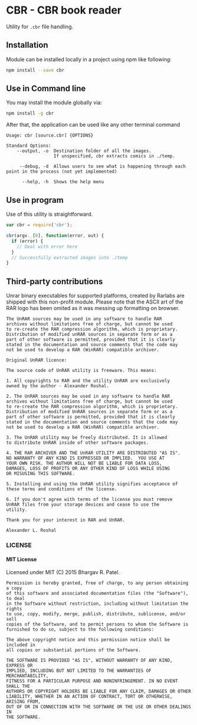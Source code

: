 # CBR - CBR book reader

Utility for `.cbr` file handling.

## Installation

Module can be installed locally in a project using npm like following:

```Bash
npm install --save cbr
```

## Use in Command line

You may install the module globally via:
```Bash
npm install -g cbr
```
After that, the application can be used like any other terminal command
```
Usage: cbr [source.cbr] {OPTIONS}

Standard Options:
    --output, -o  Destination folder of all the images.
                  If unspecified, cbr extracts comics in ./temp.

     --debug, -d  Allows users to see what is happening through each point in the process (not yet implemented)

      --help, -h  Shows the help menu

```

## Use in program

Use of this utility is straightforward.

```Javascript
var cbr = require('cbr');

cbr(argv._[0], function(error, out) {
  if (error) {
    // Deal with error here
  }
  // Successfully extracted images into ./temp
}
```

## Third-party contributions
Unrar binary executables for supported platforms, created by Rarlabs are shipped with this non-profit module. Please note that the ASCII art of the RAR logo has been omited as it was messing up formatting on browser.

~~~~~~~~~
The UnRAR sources may be used in any software to handle RAR
archives without limitations free of charge, but cannot be used
to re-create the RAR compression algorithm, which is proprietary.
Distribution of modified unRAR sources in separate form or as a
part of other software is permitted, provided that it is clearly
stated in the documentation and source comments that the code may
not be used to develop a RAR (WinRAR) compatible archiver.

Original UnRAR licence:

The source code of UnRAR utility is freeware. This means:

1. All copyrights to RAR and the utility UnRAR are exclusively
owned by the author - Alexander Roshal.

2. The UnRAR sources may be used in any software to handle RAR
archives without limitations free of charge, but cannot be used
to re-create the RAR compression algorithm, which is proprietary.
Distribution of modified UnRAR sources in separate form or as a
part of other software is permitted, provided that it is clearly
stated in the documentation and source comments that the code may
not be used to develop a RAR (WinRAR) compatible archiver.

3. The UnRAR utility may be freely distributed. It is allowed
to distribute UnRAR inside of other software packages.

4. THE RAR ARCHIVER AND THE UnRAR UTILITY ARE DISTRIBUTED "AS IS".
NO WARRANTY OF ANY KIND IS EXPRESSED OR IMPLIED.  YOU USE AT
YOUR OWN RISK. THE AUTHOR WILL NOT BE LIABLE FOR DATA LOSS,
DAMAGES, LOSS OF PROFITS OR ANY OTHER KIND OF LOSS WHILE USING
OR MISUSING THIS SOFTWARE.

5. Installing and using the UnRAR utility signifies acceptance of
these terms and conditions of the license.

6. If you don't agree with terms of the license you must remove
UnRAR files from your storage devices and cease to use the
utility.

Thank you for your interest in RAR and UnRAR.

Alexander L. Roshal
~~~~~~~~~

### LICENSE

#### MIT License

Licensed under MIT (C) 2015 Bhargav R. Patel.

~~~~~~~~~
Permission is hereby granted, free of charge, to any person obtaining a copy
of this software and associated documentation files (the "Software"), to deal
in the Software without restriction, including without limitation the rights
to use, copy, modify, merge, publish, distribute, sublicense, and/or sell
copies of the Software, and to permit persons to whom the Software is
furnished to do so, subject to the following conditions:

The above copyright notice and this permission notice shall be included in
all copies or substantial portions of the Software.

THE SOFTWARE IS PROVIDED "AS IS", WITHOUT WARRANTY OF ANY KIND, EXPRESS OR
IMPLIED, INCLUDING BUT NOT LIMITED TO THE WARRANTIES OF MERCHANTABILITY,
FITNESS FOR A PARTICULAR PURPOSE AND NONINFRINGEMENT. IN NO EVENT SHALL THE
AUTHORS OR COPYRIGHT HOLDERS BE LIABLE FOR ANY CLAIM, DAMAGES OR OTHER
LIABILITY, WHETHER IN AN ACTION OF CONTRACT, TORT OR OTHERWISE, ARISING FROM,
OUT OF OR IN CONNECTION WITH THE SOFTWARE OR THE USE OR OTHER DEALINGS IN
THE SOFTWARE.
~~~~~~~~~
